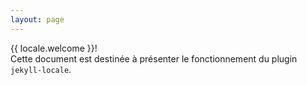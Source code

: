 ```yaml
---
layout: page
---
```


{{ locale.welcome }}!  
Cette document est destinée à présenter le fonctionnement du plugin `jekyll-locale`.
